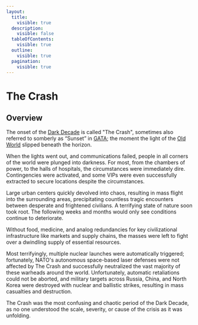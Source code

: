 ```yaml
---
layout:
  title:
    visible: true
  description:
    visible: false
  tableOfContents:
    visible: true
  outline:
    visible: true
  pagination:
    visible: true
---
```


# The Crash

## Overview

The onset of the [Dark Decade](the-dark-decade.md) is called "The Crash", sometimes also referred to somberly as “Sunset” in [GATA](../gata/); the moment the light of the [Old World](the-old-world.md) slipped beneath the horizon.

When the lights went out, and communications failed, people in all corners of the world were plunged into darkness. For most, from the chambers of power, to the halls of hospitals, the circumstances were immediately dire. Contingencies were activated, and some VIPs were even successfully extracted to secure locations despite the circumstances.

Large urban centers quickly devolved into chaos, resulting in mass flight into the surrounding areas, precipitating countless tragic encounters between desperate and frightened civilians. A terrifying state of nature soon took root. The following weeks and months would only see conditions continue to deteriorate.

Without food, medicine, and analog redundancies for key civilizational infrastructure like markets and supply chains, the masses were left to fight over a dwindling supply of essential resources.

Most terrifyingly, multiple nuclear launches were automatically triggered; fortunately, NATO's autonomous space-based laser defenses were not affected by The Crash and successfully neutralized the vast majority of these warheads around the world. Unfortunately, automatic retaliations could not be aborted, and military targets across Russia, China, and North Korea were destroyed with nuclear and ballistic strikes, resulting in mass casualties and destruction.

The Crash was the most confusing and chaotic period of the Dark Decade, as no one understood the scale, severity, or cause of the crisis as it was unfolding.
